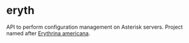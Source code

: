 # eryth
API to perform configuration management on Asterisk servers. Project named after 
[Erythrina americana](https://mexico.inaturalist.org/taxa/201455-Erythrina-americana).
